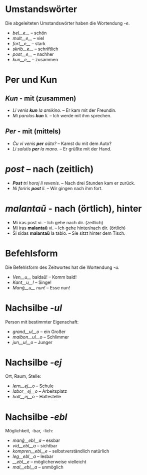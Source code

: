 # Umstandswörter

Die abgeleiteten Umstandswörter haben die Wortendung *-e*.

- *bel__e__*   – schön
- *mult__e__*  – viel
- *fort__e__*  – stark
- *skrib__e__* – schriftlich
- *post__e__*  – nachher
- *kun__e__*   – zusammen
 

# Per und Kun

## *Kun* - mit (zusammen)        

- *Li venis __kun__ la amikino.* – Er kam mit der Freundin.    
- *Mi parolos __kun__ li.*       – Ich werde mit ihm sprechen. 

## *Per* - mit (mittels)

- *Ĉu vi venis __per__ aŭto?*   – Kamst du mit dem Auto?
- *Li salutis __per__ la mano.* – Er grüßte mit der Hand.


# *post* – nach (zeitlich)

- *__Post__ tri horoj li revenis.* – Nach drei Stunden kam er zurück.
- *Ni foriris __post__ li.* – Wir gingen nach ihm fort.

 

# *malantaŭ* - nach (örtlich), hinter

- Mi iras post vi. – Ich gehe nach dir. (zeitlich)
- Mi iras __malantaŭ__ vi. – Ich gehe hinter/nach dir. (örtlich)
- Ŝi sidas __malantaŭ__ la tablo. – Sie sitzt hinter dem Tisch.

 

# Befehlsform

Die Befehlsform des Zeitwortes hat die Wortendung *-u*.

- *Ven__u__* baldaŭ! – Komm bald!
- *Kant__u__!*       – Singe!
- *Manĝ__u__ nun!*   – Esse nun!

 

# Nachsilbe *-ul*

Person mit bestimmter Eigenschaft:

- *grand__ul__o*  – ein Großer
- *malbon__ul__o* – Schlimmer
- *jun__ul__o*    – Junger

 

# Nachsilbe *-ej*

Ort, Raum, Stelle:

- *lern__ej__o* – Schule
- *labor__ej__o* – Arbeitsplatz
- *halt__ej__o* – Haltestelle

 

# Nachsilbe *-ebl*

Möglichkeit, -bar, -lich:

- *manĝ__ebl__a* – essbar
- *vid__ebl__a* – sichtbar
- *kompren__ebl__e* – selbstverständlich
natürlich
- *leg__ebl__a* – lesbar
- *__ebl__e* – möglicherweise
vielleicht
- *mal__ebl__a* – unmöglich

 
